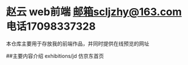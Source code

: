 # 赵云 web前端 邮箱scljzhy@163.com 电话17098337328


本仓库主要用于存放我的前端作品，并同时提供在线预览的网址

##主要内容介绍
exhibitions/jd	仿京东首页
